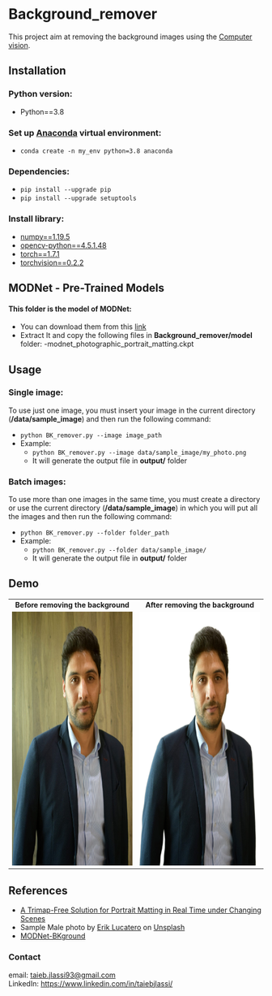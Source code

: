 # Background_remover
This project aim at removing the background images using the [Computer vision](https://github.com/topics/computer-vision).


## Installation
### Python version:
- Python==3.8
### Set up [Anaconda](https://docs.anaconda.com/anaconda/install/index.html) virtual environment:
- ```conda create -n my_env python=3.8 anaconda```
### Dependencies:
- `pip install --upgrade pip`<br>
- `pip install --upgrade setuptools`<br>
### Install library:
- [numpy==1.19.5](https://numpy.org/devdocs/release/1.19.5-notes.html)<br>
- [opencv-python==4.5.1.48](https://pypi.org/project/opencv-python/)<br>
- [torch==1.7.1](https://pytorch.org/get-started/previous-versions/)<br>
- [torchvision==0.2.2](https://pypi.org/project/torchvision/0.2.2/)<br>


## MODNet - Pre-Trained Models
#### This folder is the model of MODNet:
- You can download them from this [link](https://drive.google.com/file/d/1BgQro5TxRQ99BwjktKEzR-pXeqGRIkqm/view?usp=sharing)
- Extract It and copy the following files in **Background_remover/model** folder:
    -modnet_photographic_portrait_matting.ckpt


## Usage
### Single image:
To use just one image, you must insert your image in the current directory (**/data/sample_image**)
and then run the following command:
- `python BK_remover.py --image image_path`
- Example:
    - `python BK_remover.py --image data/sample_image/my_photo.png`
    - It will generate the output file in **output/** folder
 
 ### Batch images:
 To use more than one images in the same time, you must create a directory or use the current directory (**/data/sample_image**)
 in which you will put all the images and then run the following command:
 - `python BK_remover.py --folder folder_path`
 - Example:
    - `python BK_remover.py --folder data/sample_image/`
    - It will generate the output file in **output/** folder
 
 
 ## Demo
 <table>
<tr align="center">
<td><b>Before removing the background</b></td>
<td><b>After removing the background</b></td>
</tr>
<tr align="center">
<td><img src="data/sample_image/my_photo.jpg" alt="my_photo.jpg" width="460" height="500"/></td>
<td><img src="output/my_photo.png" alt="my_photo.png" width="460" height="500"/></td>
</tr>
<table>

  
## References
- [A Trimap-Free Solution for Portrait Matting in Real Time under Changing Scenes](https://github.com/ZHKKKe/MODNet)
- Sample Male photo by <span> <a href="https://unsplash.com/@erik_lucatero?utm_source=unsplash&amp;utm_medium=referral&amp;utm_content=creditCopyText">Erik Lucatero</a> on <a href="https://unsplash.com/?utm_source=unsplash&amp;utm_medium=referral&amp;utm_content=creditCopyText">Unsplash</a></span>
- [MODNet-BKground](https://github.com/Mazhar004/MODNet-BGRemover)
  
### Contact
email: taieb.jlassi93@gmail.com<br>
LinkedIn: https://www.linkedin.com/in/taiebjlassi/

